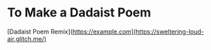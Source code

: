 # To Make a Dadaist Poem

[Dadaist Poem Remix](https://example.com](https://sweltering-loud-air.glitch.me/)
